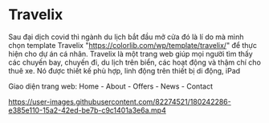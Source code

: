 # Travelix
Sau đại dịch covid thì ngành du lịch bắt đầu mở cửa đó là lí do mà mình chọn template Travelix "https://colorlib.com/wp/template/travelix/" để thực hiện cho dự án cá nhân. Travelix là một trang web giúp mọi người tìm thấy các chuyến bay, chuyến đi, du lịch trên biển, các hoạt động và thậm chí cho thuê xe. Nó được thiết kế phù hợp, linh động trên thiết bị di động, iPad

Giao diện trang web: Home - About - Offers - News - Contact


https://user-images.githubusercontent.com/82274521/180242286-e385e110-15a2-42ed-be7b-c9c1401a3e6a.mp4





